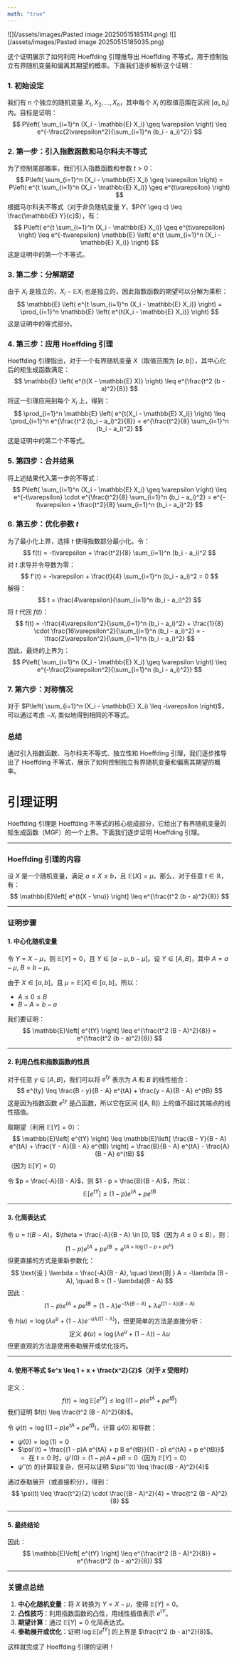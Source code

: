 ```yaml
---
math: "true"
---
```



![](/assets/images/Pasted image 20250515185114.png)
![](/assets/images/Pasted image 20250515185035.png)

这个证明展示了如何利用 Hoeffding 引理推导出 Hoeffding 不等式，用于控制独立有界随机变量和偏离其期望的概率。下面我们逐步解析这个证明：

### 1. 初始设定
我们有 n 个独立的随机变量 $X_1, X_2, \ldots, X_n$，其中每个 $X_i$ 的取值范围在区间 $[a_i, b_i]$ 内。目标是证明：
$$ P\left( \sum_{i=1}^n (X_i - \mathbb{E} X_i) \geq \varepsilon \right) \leq e^{-\frac{2\varepsilon^2}{\sum_{i=1}^n (b_i - a_i)^2}} $$

### 2. 第一步：引入指数函数和马尔科夫不等式
为了控制尾部概率，我们引入指数函数和参数 $t > 0$：
$$ P\left( \sum_{i=1}^n (X_i - \mathbb{E} X_i) \geq \varepsilon \right) = P\left( e^{t \sum_{i=1}^n (X_i - \mathbb{E} X_i)} \geq e^{t\varepsilon} \right) $$
根据马尔科夫不等式（对于非负随机变量 $Y$，$P(Y \geq c) \leq \frac{\mathbb{E} Y}{c}$），有：
$$ P\left( e^{t \sum_{i=1}^n (X_i - \mathbb{E} X_i)} \geq e^{t\varepsilon} \right) \leq e^{-t\varepsilon} \mathbb{E} \left( e^{t \sum_{i=1}^n (X_i - \mathbb{E} X_i)} \right) $$
这是证明中的第一个不等式。

### 3. 第二步：分解期望
由于 $X_i$ 是独立的，$X_i - \mathbb{E} X_i$ 也是独立的，因此指数函数的期望可以分解为乘积：
$$ \mathbb{E} \left( e^{t \sum_{i=1}^n (X_i - \mathbb{E} X_i)} \right) = \prod_{i=1}^n \mathbb{E} \left( e^{t(X_i - \mathbb{E} X_i)} \right) $$
这是证明中的等式部分。

### 4. 第三步：应用 Hoeffding 引理
Hoeffding 引理指出，对于一个有界随机变量 $X$（取值范围为 $[a, b]$），其中心化后的矩生成函数满足：
$$ \mathbb{E} \left( e^{t(X - \mathbb{E} X)} \right) \leq e^{\frac{t^2 (b - a)^2}{8}} $$
将这一引理应用到每个 $X_i$ 上，得到：
$$ \prod_{i=1}^n \mathbb{E} \left( e^{t(X_i - \mathbb{E} X_i)} \right) \leq \prod_{i=1}^n e^{\frac{t^2 (b_i - a_i)^2}{8}} = e^{\frac{t^2}{8} \sum_{i=1}^n (b_i - a_i)^2} $$
这是证明中的第二个不等式。

### 5. 第四步：合并结果
将上述结果代入第一步的不等式：
$$ P\left( \sum_{i=1}^n (X_i - \mathbb{E} X_i) \geq \varepsilon \right) \leq e^{-t\varepsilon} \cdot e^{\frac{t^2}{8} \sum_{i=1}^n (b_i - a_i)^2} = e^{-t\varepsilon + \frac{t^2}{8} \sum_{i=1}^n (b_i - a_i)^2} $$

### 6. 第五步：优化参数 $t$
为了最小化上界，选择 $t$ 使得指数部分最小化。令：
$$ f(t) = -t\varepsilon + \frac{t^2}{8} \sum_{i=1}^n (b_i - a_i)^2 $$
对 $t$ 求导并令导数为零：
$$ f'(t) = -\varepsilon + \frac{t}{4} \sum_{i=1}^n (b_i - a_i)^2 = 0 $$
解得：
$$ t = \frac{4\varepsilon}{\sum_{i=1}^n (b_i - a_i)^2} $$
将 $t$ 代回 $f(t)$：
$$ f(t) = -\frac{4\varepsilon^2}{\sum_{i=1}^n (b_i - a_i)^2} + \frac{1}{8} \cdot \frac{16\varepsilon^2}{\sum_{i=1}^n (b_i - a_i)^2} = -\frac{2\varepsilon^2}{\sum_{i=1}^n (b_i - a_i)^2} $$
因此，最终的上界为：
$$ P\left( \sum_{i=1}^n (X_i - \mathbb{E} X_i) \geq \varepsilon \right) \leq e^{-\frac{2\varepsilon^2}{\sum_{i=1}^n (b_i - a_i)^2}} $$

### 7. 第六步：对称情况
对于 $P\left( \sum_{i=1}^n (X_i - \mathbb{E} X_i) \leq -\varepsilon \right)$，可以通过考虑 $-X_i$ 类似地得到相同的不等式。

### 总结
通过引入指数函数、马尔科夫不等式、独立性和 Hoeffding 引理，我们逐步推导出了 Hoeffding 不等式，展示了如何控制独立有界随机变量和偏离其期望的概率。




# 引理证明
Hoeffding 引理是 Hoeffding 不等式的核心组成部分，它给出了有界随机变量的矩生成函数（MGF）的一个上界。下面我们逐步证明 Hoeffding 引理。

---

### **Hoeffding 引理的内容**
设 $X$ 是一个随机变量，满足 $a \leq X \leq b$，且 $\mathbb{E}[X] = \mu$。那么，对于任意 $t \in \mathbb{R}$，有：
$$
\mathbb{E}\left[ e^{t(X - \mu)} \right] \leq e^{\frac{t^2 (b - a)^2}{8}}
$$

---

### **证明步骤**

#### **1. 中心化随机变量**
令 $Y = X - \mu$，则 $\mathbb{E}[Y] = 0$，且 $Y \in [a - \mu, b - \mu]$。设 $Y \in [A, B]$，其中 $A = a - \mu$, $B = b - \mu$。

由于 $X \in [a, b]$，且 $\mu = \mathbb{E}[X] \in [a, b]$，所以：
- $A \leq 0 \leq B$
- $B - A = b - a$

我们要证明：
$$
\mathbb{E}\left[ e^{tY} \right] \leq e^{\frac{t^2 (B - A)^2}{8}} = e^{\frac{t^2 (b - a)^2}{8}}
$$

---

#### **2. 利用凸性和指数函数的性质**
对于任意 $y \in [A, B]$，我们可以将 $e^{ty}$ 表示为 $A$ 和 $B$ 的线性组合：
$$
e^{ty} \leq \frac{B - y}{B - A} e^{tA} + \frac{y - A}{B - A} e^{tB}
$$
这是因为指数函数 $e^{ty}$ 是凸函数，所以它在区间 \([A, B]\) 上的值不超过其端点的线性插值。

取期望（利用 $\mathbb{E}[Y] = 0$）：
$$
\mathbb{E}\left[ e^{tY} \right] \leq \mathbb{E}\left[ \frac{B - Y}{B - A} e^{tA} + \frac{Y - A}{B - A} e^{tB} \right] = \frac{B}{B - A} e^{tA} - \frac{A}{B - A} e^{tB}
$$
（因为 $\mathbb{E}[Y] = 0$）

令 $p = \frac{-A}{B - A}$，则 $1 - p = \frac{B}{B - A}$，所以：
$$
\mathbb{E}\left[ e^{tY} \right] \leq (1 - p) e^{tA} + p e^{tB}
$$

---

#### **3. 化简表达式**
令 $u = t(B - A)$，$\theta = \frac{-A}{B - A} \in [0, 1]$（因为 $A \leq 0 \leq B$），则：
$$
(1 - p) e^{tA} + p e^{tB} = e^{tA + \log(1 - p + p e^{u})}
$$
但更直接的方式是重新参数化：
$$
\text{设 } \lambda = \frac{-A}{B - A}, \quad \text{则 } A = -\lambda (B - A), \quad B = (1 - \lambda)(B - A)
$$
因此：
$$
(1 - p) e^{tA} + p e^{tB} = (1 - \lambda) e^{-t \lambda (B - A)} + \lambda e^{t (1 - \lambda)(B - A)}
$$

令 $h(u) = \log \left( \lambda e^{u} + (1 - \lambda) e^{-u \lambda / (1 - \lambda)} \right)$，但更简单的方法是直接分析：
$$
\text{定义 } \phi(u) = \log \left( \lambda e^{u} + (1 - \lambda) \right) - \lambda u
$$
但更直观的方法是使用泰勒展开或优化技巧。

---

#### **4. 使用不等式 $e^x \leq 1 + x + \frac{x^2}{2}$（对于 $x$ 受限时）**
定义：
$$
f(t) = \log \mathbb{E}\left[ e^{tY} \right] \leq \log \left( (1 - p) e^{tA} + p e^{tB} \right)
$$
我们证明 $f(t) \leq \frac{t^2 (B - A)^2}{8}$。

令 $\psi(t) = \log \left( (1 - p) e^{tA} + p e^{tB} \right)$，计算 $\psi(0)$ 和导数：
- $\psi(0) = \log(1) = 0$
- $\psi'(t) = \frac{(1 - p)A e^{tA} + p B e^{tB}}{(1 - p) e^{tA} + p e^{tB}}$
  - 在 $t = 0$ 时，$\psi'(0) = (1 - p)A + p B = 0$（因为 $\mathbb{E}[Y] = 0$）
- $\psi''(t)$ 的计算较复杂，但可以证明 $\psi''(t) \leq \frac{(B - A)^2}{4}$

通过泰勒展开（或直接积分），得到：
$$
\psi(t) \leq \frac{t^2}{2} \cdot \frac{(B - A)^2}{4} = \frac{t^2 (B - A)^2}{8}
$$

---

#### **5. 最终结论**
因此：
$$
\mathbb{E}\left[ e^{tY} \right] \leq e^{\frac{t^2 (B - A)^2}{8}} = e^{\frac{t^2 (b - a)^2}{8}}
$$

---

### **关键点总结**
1. **中心化随机变量**：将 $X$ 转换为 $Y = X - \mu$，使得 $\mathbb{E}[Y] = 0$。
2. **凸性技巧**：利用指数函数的凸性，用线性插值表示 $e^{tY}$。
3. **期望计算**：通过 $\mathbb{E}[Y] = 0$ 化简表达式。
4. **泰勒展开或优化**：证明 $\log \mathbb{E}[e^{tY}]$ 的上界是 $\frac{t^2 (b - a)^2}{8}$。

这样就完成了 Hoeffding 引理的证明！